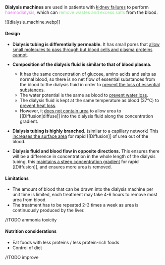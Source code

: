 **Dialysis machines** are used in patients with <u>kidney failures</u> to perform <span style="color: violet">haemodialysis</span>, which can <span style="color: lightgreen">remove wastes and excess salts</span> from the blood.

![[dialysis_machine.webp]]

#### Design
- **Dialysis tubing is differentially permeable.**
  It has small pores that <u>allow small molecules to pass through but blood cells and plasma proteins cannot</u>.

- **Composition of the dialysis fluid is similar to that of blood plasma.**
	- It has the same concentration of glucose, amino acids and salts as normal blood, so there is no net flow of essential substances from the blood to the dialysis fluid in order to <u>prevent the loss of essential substances</u>.
	- The water potential is the same as blood to <u>prevent water loss</u>.
	- The dialysis fluid is kept at the same temperature as blood (37°C) to <u>prevent heat loss</u>.
	- However, it <u>does not contain urea</u> to allow urea to [[Diffusion|diffuse]] into the dialysis fluid along the concentration gradient.

- **Dialysis tubing is highly branched.** (similar to a capillary network)
  This <u>increases the surface area</u> for rapid [[Diffusion]] of urea out of the blood.

- **Dialysis fluid and blood flow in opposite directions.**
  This ensures there will be a difference in concentration in the whole length of the dialysis tubing, this <u>maintains a steep concentration gradient</u> for rapid [[Diffusion]], and ensures more urea is removed.

#### Limitations
- The amount of blood that can be drawn into the dialysis machine per unit time is limited, each treatment may take 4-6 hours to remove most urea from blood.
- The treatment has to be repeated 2-3 times a week as urea is continuously produced by the liver.

//TODO ammonia toxicity

#### Nutrition considerations
- Eat foods with less proteins / less protein-rich foods
- Control of diet

//TODO improve
